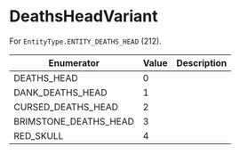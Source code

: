 # DeathsHeadVariant

For `EntityType.ENTITY_DEATHS_HEAD` (212). 

| Enumerator | Value | Description |
| - | - | - |
| DEATHS_HEAD | 0 |  |
| DANK_DEATHS_HEAD | 1 |  |
| CURSED_DEATHS_HEAD | 2 |  |
| BRIMSTONE_DEATHS_HEAD | 3 |  |
| RED_SKULL | 4 |  |
